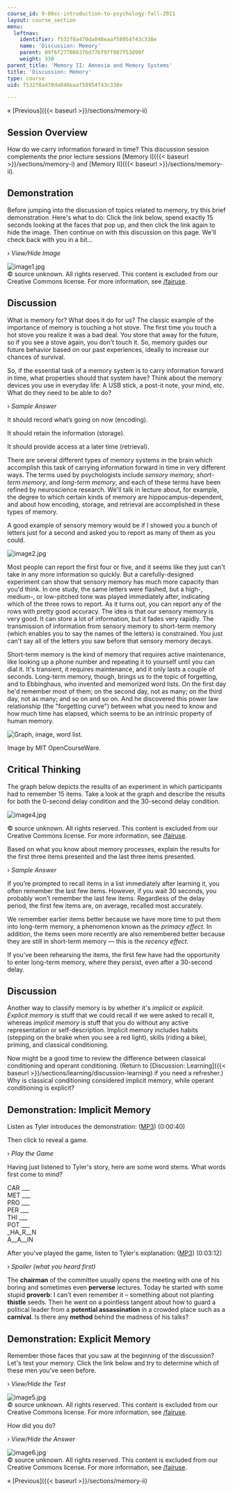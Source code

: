 ```yaml
---
course_id: 9-00sc-introduction-to-psychology-fall-2011
layout: course_section
menu:
  leftnav:
    identifier: f532f8a470da048eaaf58954f43c338e
    name: 'Discussion: Memory'
    parent: 09f6f277086376d77bf97f807f53d99f
    weight: 330
parent_title: 'Memory II: Amnesia and Memory Systems'
title: 'Discussion: Memory'
type: course
uid: f532f8a470da048eaaf58954f43c338e

---
```


« [Previous]({{< baseurl >}}/sections/memory-ii)

Session Overview
----------------

How do we carry information forward in time? This discussion session complements the prior lecture sessions [Memory I]({{< baseurl >}}/sections/memory-i) and [Memory II]({{< baseurl >}}/sections/memory-ii).

Demonstration
-------------

Before jumping into the discussion of topics related to memory, try this brief demonstration. Here's what to do: Click the link below, spend exactly 15 seconds looking at the faces that pop up, and then click the link again to hide the image. Then continue on with this discussion on this page. We'll check back with you in a bit...

› _View/Hide Image_

![image1.jpg](/coursemedia/9-00sc-introduction-to-psychology-fall-2011/1086a5acabb212501bcc21964183f6c1_image1.jpg)  
© source unknown. All rights reserved. This content is excluded from our Creative Commons license. For more information, see [/fairuse](/fairuse).

Discussion
----------

What is memory for? What does it do for us? The classic example of the importance of memory is touching a hot stove. The first time you touch a hot stove you realize it was a bad deal. You store that away for the future, so if you see a stove again, you don't touch it. So, memory guides our future behavior based on our past experiences, ideally to increase our chances of survival.

So, if the essential task of a memory system is to carry information forward in time, what properties should that system have? Think about the memory devices you use in everyday life: A USB stick, a post-it note, your mind, etc. What do they need to be able to do?

› _Sample Answer_

It should record what’s going on now (encoding).

It should retain the information (storage).

It should provide access at a later time (retrieval).

There are several different types of memory systems in the brain which accomplish this task of carrying information forward in time in very different ways. The terms used by psychologists include _sensory memory, short-term memory_, and _long-term memory_, and each of these terms have been refined by neuroscience research. We'll talk in lecture about, for example, the degree to which certain kinds of memory are hippocampus-dependent, and about how encoding, storage, and retrieval are accomplished in these types of memory.

A good example of sensory memory would be if I showed you a bunch of letters just for a second and asked you to report as many of them as you could.

![image2.jpg](/coursemedia/9-00sc-introduction-to-psychology-fall-2011/6b285af363e301d50ff834bd5cb89dc2_image2.jpg)

Most people can report the first four or five, and it seems like they just can't take in any more information so quickly. But a carefully-designed experiment can show that sensory memory has much more capacity than you'd think. In one study, the same letters were flashed, but a high-, medium-, or low-pitched tone was played immediately after, indicating which of the three rows to report. As it turns out, you can report any of the rows with pretty good accuracy. The idea is that our sensory memory is very good. It can store a lot of information, but it fades very rapidly. The transmission of information from sensory memory to short-term memory (which enables you to say the names of the letters) is constrained. You just can't say all of the letters you saw before that sensory memory decays.

Short-term memory is the kind of memory that requires active maintenance, like looking up a phone number and repeating it to yourself until you can dial it. It's transient, it requires maintenance, and it only lasts a couple of seconds. Long-term memory, though, brings us to the topic of forgetting, and to Ebbinghaus, who invented and memorized word lists. On the first day he'd remember most of them; on the second day, not as many; on the third day, not as many; and so on and so on. And he discovered this power law relationship (the "forgetting curve") between what you need to know and how much time has elapsed, which seems to be an intrinsic property of human memory.

![Graph, image, word list.](/coursemedia/9-00sc-introduction-to-psychology-fall-2011/b6b495410eab02cd3a7e08a2aea490d5_image3.jpg)

Image by MIT OpenCourseWare.

Critical Thinking
-----------------

The graph below depicts the results of an experiment in which participants had to remember 15 items. Take a look at the graph and describe the results for both the 0-second delay condition and the 30-second delay condition.

![image4.jpg](/coursemedia/9-00sc-introduction-to-psychology-fall-2011/0f64f8245e5c1cb7920bdbcbde36cb79_image4.jpg)

© source unknown. All rights reserved. This content is excluded from our Creative Commons license. For more information, see [/fairuse](/fairuse).

Based on what you know about memory processes, explain the results for the first three items presented and the last three items presented.

› _Sample Answer_

If you’re prompted to recall items in a list immediately after learning it, you often remember the last few items. However, if you wait 30 seconds, you probably won't remember the last few items. Regardless of the delay period, the first few items are, on average, recalled most accurately.

We remember earlier items better because we have more time to put them into long-term memory, a phenomenon known as the _primacy effect_. In addition, the items seen more recently are also remembered better because they are still in short-term memory — this is the _recency effect_.

If you’ve been rehearsing the items, the first few have had the opportunity to enter long-term memory, where they persist, even after a 30-second delay.

Discussion
----------

Another way to classify memory is by whether it's _implicit_ or _explicit_. _Explicit memory_ is stuff that we could recall if we were asked to recall it, whereas _implicit memory_ is stuff that you do without any active representation or self-description. Implicit memory includes habits (stepping on the brake when you see a red light), skills (riding a bike), priming, and classical conditioning.

Now might be a good time to review the difference between classical conditioning and operant conditioning. (Return to [Discussion: Learning]({{< baseurl >}}/sections/learning/discussion-learning) if you need a refresher.) Why is classical conditioning considered implicit memory, while operant conditioning is explicit?

Demonstration: Implicit Memory
------------------------------

Listen as Tyler introduces the demonstration: ([MP3](/coursemedia/9-00sc-introduction-to-psychology-fall-2011/c32db912ada18c52c21cfc84111e7b3a_memory_disc_1.mp3)) (0:00:40)

Then click to reveal a game.

› _Play the Game_

Having just listened to Tyler's story, here are some word stems. What words first come to mind?

CAR \_\_\_  
MET \_\_\_  
PRO \_\_\_  
PER \_\_\_  
THI \_\_\_  
POT \_\_\_  
\_HA\_R\_\_N  
A\_\_A\_\_IN

After you've played the game, listen to Tyler's explanation: ([MP3](/coursemedia/9-00sc-introduction-to-psychology-fall-2011/78eb6844c285f61a92d8ca230ed5bbf7_memory_disc_2.mp3)) (0:03:12)

› _Spoiler (what you heard first)_

The **chairman** of the committee usually opens the meeting with one of his boring and sometimes even **perverse** lectures. Today he started with some stupid **proverb**: I can't even remember it – something about not planting **thistle** seeds. Then he went on a pointless tangent about how to guard a political leader from a **potential assassination** in a crowded place such as a **carnival**. Is there any **method** behind the madness of his talks?

Demonstration: Explicit Memory
------------------------------

Remember those faces that you saw at the beginning of the discussion? Let's test your memory. Click the link below and try to determine which of these men you've seen before.

› _View/Hide the Test_

![image5.jpg](/coursemedia/9-00sc-introduction-to-psychology-fall-2011/a7ebdb054904d828009b8ba8aeb48cb2_image5.jpg)  
© source unknown. All rights reserved. This content is excluded from our Creative Commons license. For more information, see [/fairuse](/fairuse).

How did you do?

› _View/Hide the Answer_

![image6.jpg](/coursemedia/9-00sc-introduction-to-psychology-fall-2011/660bd06d537381482bfa019c428d17d5_image6.jpg)  
© source unknown. All rights reserved. This content is excluded from our Creative Commons license. For more information, see [/fairuse](/fairuse).

« [Previous]({{< baseurl >}}/sections/memory-ii)